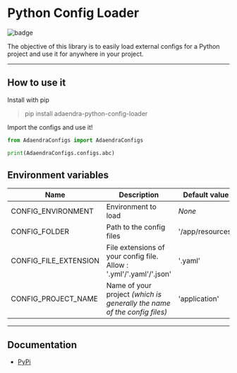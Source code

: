 # Python Config Loader

![badge](https://img.shields.io/badge/version-0.1.0-blue)

The objective of this library is to easily load external configs for a Python project and use it for anywhere 
in your project.

---

## How to use it
Install with pip
> pip install adaendra-python-config-loader

Import the configs and use it!
```python
from AdaendraConfigs import AdaendraConfigs

print(AdaendraConfigs.configs.abc)
```

## Environment variables
|Name|Description|Default value|
|---|---|---|
|CONFIG_ENVIRONMENT|Environment to load|*None*|
|CONFIG_FOLDER|Path to the config files|'/app/resources'|
|CONFIG_FILE_EXTENSION|File extensions of your config file. Allow : '.yml'/'.yaml'/'.json'|'.yaml'|
|CONFIG_PROJECT_NAME|Name of your project *(which is generally the name of the config files)*|'application'|

---

## Documentation
- [PyPi](./documentation/pypi.md)
